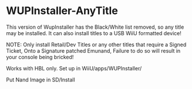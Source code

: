 # WUPInstaller-AnyTitle
This version of WupInstaller has the Black/White list removed, so any title may be installed.
It can also install titles to a USB WiiU formatted device!

NOTE: Only install Retail/Dev Titles or any other titles that require a Signed Ticket, Onto a Signature patched Emunand, Failure to do so will result in your console being bricked!

Works with HBL only.
Set up in WiiU/apps/WUPInstaller/

Put Nand Image in SD/Install
